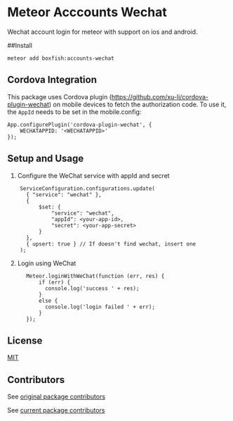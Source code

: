 # Meteor Acccounts Wechat
Wechat account login for meteor with support on ios and android.


##Install
```
meteor add boxfish:accounts-wechat
```

## Cordova Integration
This package uses Cordova plugin (https://github.com/xu-li/cordova-plugin-wechat) on mobile devices to fetch the authorization code. To use it, the `AppId` needs to be set in the mobile.config:

```
App.configurePlugin('cordova-plugin-wechat', {
    WECHATAPPID: '<WECHATAPPID>'
});
```

## Setup and Usage
1. Configure the WeChat service with appId and secret
```
    ServiceConfiguration.configurations.update(
      { "service": "wechat" },
      {
          $set: {
              "service": "wechat",
              "appId": <your-app-id>,
              "secret": <your-app-secret>
          }
      },
      { upsert: true } // If doesn't find wechat, insert one
    );
```

2. Login using WeChat
```
      Meteor.loginWithWeChat(function (err, res) {
          if (err) {
            console.log('success ' + res);
          }
          else {
            console.log('login failed ' + err);
          }
      });
```

## License

[MIT](https://github.com/worldelites/meteor-accounts-wechat/blob/master/LICENSE)

Contributors
-----------
See [original package contributors](https://github.com/leonzhang1109/meteor-accounts-wechat/graphs/contributors)

See [current package contributors](https://github.com/worldelites/meteor-accounts-wechat/graphs/contributors)
